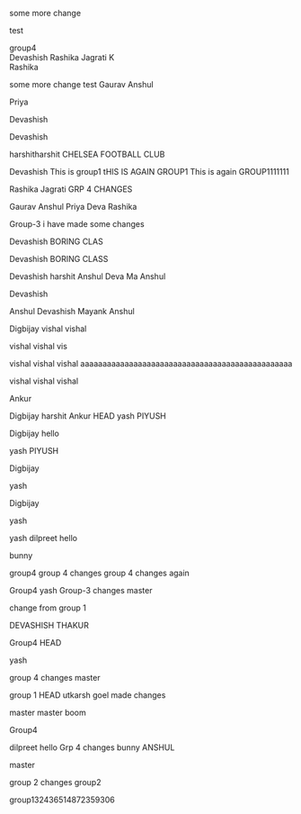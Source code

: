 some more change

test

group4   
Devashish
Rashika
Jagrati K  
Rashika


some more change
test
Gaurav
Anshul

Priya

Devashish

Devashish

harshitharshit
CHELSEA FOOTBALL CLUB 


Devashish
This is group1
tHIS IS AGAIN GROUP1
This is again GROUP1111111


Rashika
Jagrati
GRP 4 CHANGES

Gaurav
Anshul
Priya
Deva
Rashika






 Group-3
i have made some  changes


Devashish
BORING CLAS

Devashish
BORING CLASS




Devashish 
harshit
Anshul
Deva
Ma
Anshul



Devashish



Anshul
Devashish
Mayank
Anshul


Digbijay
vishal
vishal 




vishal vishal vis

vishal vishal vishal  aaaaaaaaaaaaaaaaaaaaaaaaaaaaaaaaaaaaaaaaaaaaaaaa


vishal vishal vishal  



Ankur

Digbijay
harshit
Ankur
 HEAD
yash
PIYUSH



Digbijay
hello

yash
PIYUSH

Digbijay

yash


Digbijay


yash

yash
dilpreet
hello

bunny

group4
group 4 changes
group 4 changes again


 Group4
yash
 Group-3
changes
 master



change from group 1

DEVASHISH THAKUR

 Group4
 HEAD

yash

group 4 changes
 master


group 1
HEAD
utkarsh goel made changes



master
 master
 boom

 Group4
 
dilpreet
hello
Grp 4 changes
bunny
ANSHUL


 master

group 2 changes
group2 



group132436514872359306
